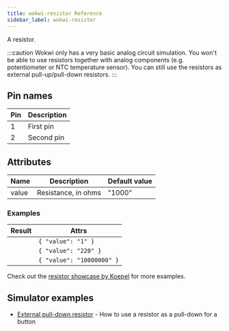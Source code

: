 ```yaml
---
title: wokwi-resistor Reference
sidebar_label: wokwi-resistor
---
```


A resistor.

<wokwi-resistor value="470"></wokwi-resistor>

:::caution
Wokwi only has a very basic analog circuit simulation. You won't be able to use resistors together with
analog components (e.g. potentiometer or NTC temperature sensor). You can still use the resistors as external
pull-up/pull-down resistors.
:::

## Pin names

| Pin | Description |
| --- | ----------- |
| 1   | First pin   |
| 2   | Second pin  |

## Attributes

| Name  | Description         | Default value |
| ----- | ------------------- | ------------- |
| value | Resistance, in ohms | "1000"        |

### Examples

| Result                              | Attrs                     |
| ----------------------------------- | ------------------------- |
| <wokwi-resistor value="1" />        | `{ "value": "1" }`        |
| <wokwi-resistor value="220" />      | `{ "value": "220" }`      |
| <wokwi-resistor value="10000000" /> | `{ "value": "10000000" }` |

Check out the [resistor showcase by Koepel](https://wokwi.com/arduino/projects/300936732038136328) for more examples.

## Simulator examples

- [External pull-down resistor](https://wokwi.com/arduino/projects/302214836102627848) - How to use a resistor as a pull-down for a button
